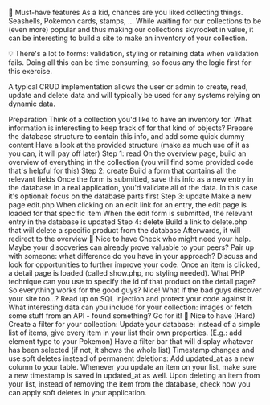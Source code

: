 🌱 Must-have features
As a kid, chances are you liked collecting things. Seashells, Pokemon cards, stamps, ... While waiting for our collections to be (even more) popular and thus making our collections skyrocket in value, it can be interesting to build a site to make an inventory of your collection.

💡 There's a lot to forms: validation, styling or retaining data when validation fails. Doing all this can be time consuming, so focus any the logic first for this exercise.

A typical CRUD implementation allows the user or admin to create, read, update and delete data and will typically be used for any systems relying on dynamic data.

Preparation
Think of a collection you'd like to have an inventory for.
What information is interesting to keep track of for that kind of objects?
Prepare the database structure to contain this info, and add some quick dummy content
Have a look at the provided structure (make as much use of it as you can, it will pay off later)
Step 1: read
On the overview page, build an overview of everything in the collection (you will find some provided code that's helpful for this)
Step 2: create
Build a form that contains all the relevant fields
Once the form is submitted, save this info as a new entry in the database
In a real application, you'd validate all of the data. In this case it's optional: focus on the database parts first
Step 3: update
Make a new page edit.php
When clicking on an edit link for an entry, the edit page is loaded for that specific item
When the edit form is submitted, the relevant entry in the database is updated
Step 4: delete
Build a link to delete.php that will delete a specific product from the database
Afterwards, it will redirect to the overview
🌼 Nice to have
Check who might need your help. Maybe your discoveries can already prove valuable to your peers?
Pair up with someone: what difference do you have in your approach? Discuss and look for opportunities to further improve your code.
Once an item is clicked, a detail page is loaded (called show.php, no styling needed). What PHP technique can you use to specify the id of that product on the detail page?
So everything works for the good guys? Nice! What if the bad guys discover your site too...? Read up on SQL injection and protect your code against it.
What interesting data can you include for your collection: images or fetch some stuff from an API - found something? Go for it!
🌳 Nice to have (Hard)
Create a filter for your collection:
Update your database: instead of a simple list of items, give every item in your list their own properties. (E.g.: add element type to your Pokemon)
Have a filter bar that will display whatever has been selected (if not, it shows the whole list)
Timestamp changes and use soft deletes instead of permanent deletions:
Add updated_at as a new column to your table.
Whenever you update an item on your list, make sure a new timestamp is saved in updated_at as well.
Upon deleting an item from your list, instead of removing the item from the database, check how you can apply soft deletes in your application.

